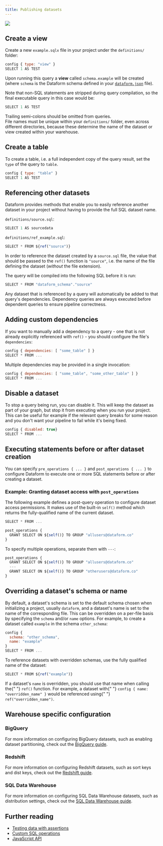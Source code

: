 ```yaml
---
title: Publishing datasets
---
```


<img src="/static/images/publishing_tables.png" />

## Create a view

Create a new `example.sqlx` file in your project under the `definitions/` folder:

```js
config { type: "view" }
SELECT 1 AS TEST
```

Upon running this query a **view** called `schema.example` will be created (where `schema` is the Dataform schema defined in your [`dataform.json`](configuration#dataform.json) file).

Note that non-SQL statements are stripped during query compilation, so the final executable query in this case would be:

```js
SELECT 1 AS TEST
```

<div className="bp3-callout bp3-icon-info-sign bp3-intent-warning" markdown="1">
  Trailing semi-colons should be omitted from queries.
</div>

<div className="bp3-callout bp3-icon-info-sign bp3-intent-warning" markdown="1">
  File names must be unique within your <code>definitions/</code> folder, even across different
  directories, because these determine the name of the dataset or view created within your
  warehouse.
</div>

## Create a table

To create a table, i.e. a full independent copy of the query result, set the `type` of the query to `table`.

```js
config { type: "table" }
SELECT 1 AS TEST
```

## Referencing other datasets

Dataform provides methods that enable you to easily reference another dataset in your project without having to provide the full SQL dataset name.

`definitions/source.sql`:

```js
SELECT 1 AS sourcedata
```

`definitions/ref_example.sql`:

```js
SELECT * FROM ${ref("source")}
```

In order to reference the dataset created by a `source.sql` file, the value that should be passed to the `ref()` function is `"source"`, i.e. the name of the file defining the dataset (_without_ the file extension).

The query will be compiled into the following SQL before it is run:

```js
SELECT * FROM "dataform_schema"."source"
```

Any dataset that is referenced by a query will automatically be added to that query's dependencies. Dependency queries are always executed before dependent queries to ensure pipeline correctness.

## Adding custom dependencies

If you want to manually add a dependency to a query - one that is not already explicitly referenced with `ref()` - you should configure the file's `dependencies`:

```js
config { dependencies: [ "some_table" ] }
SELECT * FROM ...
```

Multiple dependencies may be provided in a single invocation:

```js
config { dependencies: [ "some_table", "some_other_table" ] }
SELECT * FROM ...
```

## Disable a dataset

To stop a query being run, you can disable it. This will keep the dataset as part of your graph, but stop it from executing when you run your project.
This can be useful for example if the relevant query breaks for some reason and you don't want your pipeline to fail while it's being fixed.

```js
config { disabled: true}
SELECT * FROM ...
```

## Executing statements before or after dataset creation

You can specify `pre_operations { ... }` and `post_operations { ... }` to configure Dataform to execute one or more SQL statements before or after creating a dataset.

### Example: Granting dataset access with `post_operations`

The following example defines a post-query operation to configure dataset access permissions. It makes use of the built-in `self()` method which returns the fully-qualified name of the current dataset.

```js
SELECT * FROM ...

post_operations {
  GRANT SELECT ON ${self()} TO GROUP "allusers@dataform.co"
}
```

To specify multiple operations, separate them with `---`:

```js
post_operations {
  GRANT SELECT ON ${self()} TO GROUP "allusers@dataform.co"
  ---
  GRANT SELECT ON ${self()} TO GROUP "otherusers@dataform.co"
}
```

## Overriding a dataset's schema or name

By default, a dataset's schema is set to the default schema chosen when initializing a project, usually `dataform`, and a dataset's name is set to the name of the corresponding file.
This can be overridden on a per-file basis by specifying the `schema` and/or `name` options. For example, to create a dataset called `example` in the schema `other_schema`:

```js
config {
  schema: "other_schema",
  name: "example"
}
SELECT * FROM ...
```

To reference datasets with overridden schemas, use the fully qualified name of the dataset:

```js
SELECT * FROM ${ref("example")}
```

<div className="bp3-callout bp3-icon-info-sign bp3-intent-warning" markdown="1">
  If a dataset's <code>name</code> is overridden, you should use that name when calling the{" "}
  <code>ref()</code> function. For example, a dataset with{" "}
  <code>config &#123; name: "overridden_name" &#125;</code> would be referenced using{" "}
  <code>ref("overridden_name")</code>.
</div>

## Warehouse specific configuration

### BigQuery

For more information on configuring BigQuery datasets, such as enabling dataset partitioning, check out the [BigQuery guide](warehouses/bigquery).

### Redshift

For more information on configuring Redshift datasets, such as sort keys and dist keys, check out the [Redshift guide](warehouses/redshift).

### SQL Data Warehouse

For more information on configuring SQL Data Warehouse datasets, such as distribution settings, check out the [SQL Data Warehouse guide](warehouses/sqldatawarehouse).

## Further reading

- [Testing data with assertions](assertions)
- [Custom SQL operations](operations)
- [JavaScript API](js-api)
